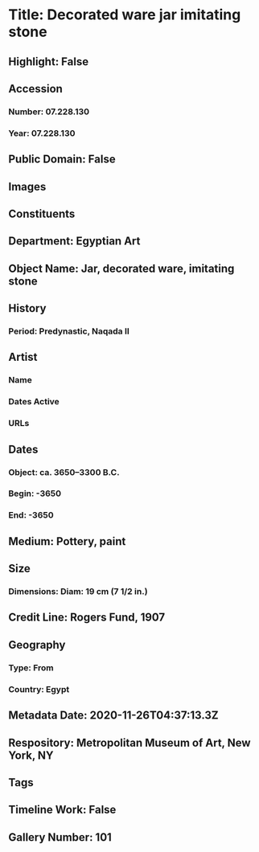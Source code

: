 # Title: Decorated ware jar imitating stone
## Highlight: False
## Accession
### Number: 07.228.130
### Year: 07.228.130
## Public Domain: False
## Images
## Constituents
## Department: Egyptian Art
## Object Name: Jar, decorated ware, imitating stone
## History
### Period: Predynastic, Naqada II
## Artist
### Name
### Dates Active
### URLs
## Dates
### Object: ca. 3650–3300 B.C.
### Begin: -3650
### End: -3650
## Medium: Pottery, paint
## Size
### Dimensions: Diam: 19 cm (7 1/2 in.)
## Credit Line: Rogers Fund, 1907
## Geography
### Type: From
### Country: Egypt
## Metadata Date: 2020-11-26T04:37:13.3Z
## Respository: Metropolitan Museum of Art, New York, NY
## Tags
## Timeline Work: False
## Gallery Number: 101